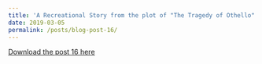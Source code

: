 ```yaml
---
title: 'A Recreational Story from the plot of "The Tragedy of Othello"'
date: 2019-03-05
permalink: /posts/blog-post-16/
---
```


<a href = "http://chengguo2000.github.io/files/Blog-Posts/16_-_A_Recreational_Story_from_the_plot_of__The_Tragedy_of_Othello_.pdf">Download the post 16 here</a>